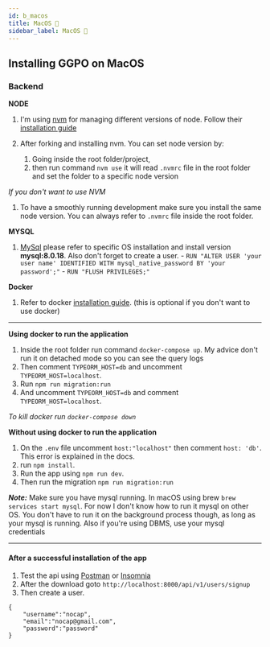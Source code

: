 ```yaml
---
id: b_macos
title: MacOS 🍎
sidebar_label: MacOS 🍎
---
```


## Installing GGPO on MacOS


### Backend

**NODE**

  1. I'm using [nvm](https://github.com/nvm-sh/nvm) for managing different versions of node. Follow their [installation guide](https://github.com/nvm-sh/nvm#install--update-script)

  2. After forking and installing nvm. You can set node version by:
     1. Going inside the root folder/project,
     2. then run command `nvm use` it will read `.nvmrc` file in the root folder and set the folder to a specific node version

  *If you don't want to use NVM*

  1. To have a smoothly running development make sure you install the same node version. You can always refer to `.nvmrc` file inside the root folder.


**MYSQL**

  1. [MySql](https://www.mysql.com/) please refer to specific OS installation and install version **mysql:8.0.18**. Also don't forget to create a user.
    - `RUN "ALTER USER 'your user name' IDENTIFIED WITH mysql_native_password BY 'your password';"` 
    - `RUN "FLUSH PRIVILEGES;"`

**Docker**

  1. Refer to docker [installation guide](https://hub.docker.com/editions/community/docker-ce-desktop-mac). (this is optional if you don't want to use docker)

---

**Using docker to run the application**

  1. Inside the root folder run command `docker-compose up`. My advice don't run it on detached mode so you can see the query logs
  2. Then comment `TYPEORM_HOST=db` and uncomment `TYPEORM_HOST=localhost`.
  3. Run `npm run migration:run`
  4. And uncomment `TYPEORM_HOST=db` and comment `TYPEORM_HOST=localhost`.

  _To kill docker run `docker-compose down`_


**Without using docker to run the application**

 1. On the `.env` file uncomment `host:"localhost"` then comment `host: 'db'`. This error is explained in the docs.
 2. run `npm install`.
 3. Run the app using `npm run dev`.
 4. Then run the migration `npm run migration:run` 

**_Note:_** Make sure you have mysql running. In macOS using brew `brew services start mysql`. For now I don't know how to run it mysql on other OS. You don't have to run it on the background process though, as long as your mysql is running. Also if you're using DBMS, use your mysql credentials

---

#### After a successful installation of the app
1. Test the api using [Postman](https://www.postman.com/) or [Insomnia](https://insomnia.rest/download/)
2. After the download goto `http://localhost:8000/api/v1/users/signup`
3. Then create a user.
```
{
	"username":"nocap",
	"email":"nocap@gmail.com",
	"password":"password"
}
```